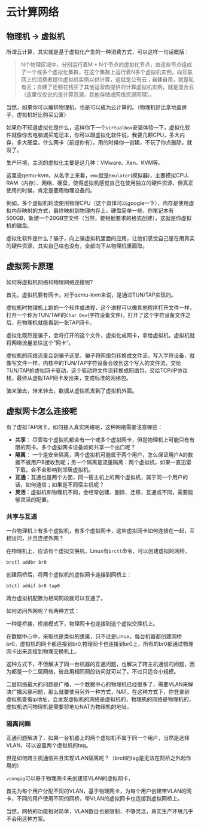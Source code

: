 # 云计算网络

## 物理机 -> 虚拟机

所谓云计算，其实就是基于虚拟化产生的一种消费方式，可以这样一句话概括：

> N个物理区域中，分别运行着M * N个节点的虚拟化节点，由这些节点组成了一个或多个虚拟化集群，在这个集群上运行着N多个虚拟机实例，向互联网上的消费者提供虚拟机实例以供计算，这就是公有云；自建自用，就是私有云；自建了还额花钱买了其他运营商提供的计算虚拟机实例，就是混合云（这里仅仅说的是计算资源，其他存储或网络资源同理）。

当然，如果你可以编排物理机，也是可以成为云计算的。（物理机好比拿地盖房子，虚拟机好比购买公寓）

如果你不知道虚拟化是什么，这样你下一个`virtualbox`安装体验一下，虚拟化软件就像你去电脑城买笔记本，你可以跟虚拟化软件说，我要几颗CPU，多大内存，多大硬盘，什么网卡（前提你有）。用的时候你一创建，不玩了你点删除，就没了。

生产环境，主流的虚拟化主要是这几种：VMware、Xen、KVM等。

这里说qemu-kvm，从名字上来看，`emu`就是`Emulator`(模拟器)，主要模拟CPU、RAM（内存）、网络、硬盘，使得虚拟机感觉自己在使用独立的硬件资源，但真正使用的时候，肯定是要用物理设备的。

例如，多个虚拟机轮流使用物理CPU（这个具体可以google一下），内存是使用虚拟内存映射的方式，最终映射到物理内存上。硬盘简单一些，你笔记本有500GB，新建一个20GB空文件（当然，要根据要求的格式创建），这就是你虚拟机的磁盘。

虚拟化软件是什么？骗子，向上骗虚拟机里面的应用，让他们感觉自己是在用真实的硬件资源，其实自己啥也没有，全部向下从物理机里面取。

## 虚拟网卡原理

如何将虚拟机网络和物理网络连接呢?

首先，虚拟机要有网卡，对于qemu-kvm来说，是通过TUN/TAP实现的。

虚拟机时物理机上跑的一个软件或进程，这个进程可以像其他程序打开文件一样，打开一个称为TUN/TAP的`Char Dev`(字符设备文件)。打开了这个字符设备文件之后，在物理机就能看到一张TAP网卡。

虚拟化既然是骗子，会将打开的这个文件，虚拟化成网卡，拿给虚拟机，虚拟机就将网络流量发往这个“网卡”。

虚拟机的网络流量会到骗子这里，骗子将网络包转换成文件流，写入字符设备，就像写文件一样，内核中的TUN/TAP字符设备会收到这个写入的文件流，交给TUN/TAP的虚拟网卡驱动，这个驱动将文件流转换成网络包，交给TCP/IP协议栈，最终从虚拟TAP网卡发出来，变成标准的网络包。

骗来骗去，转来转去，数据从虚拟机发到了虚拟机外面。

## 虚拟网卡怎么连接呢

有了虚拟TAP网卡。如何接入真实网络呢，这种网络需要注意哪些：

- **共享**： 尽管每个虚拟机都会有一个或多个虚拟网卡，但是物理机上可能只有有限的网卡。多个虚拟网卡设备如何共享一个出口呢？
- **隔离**： 一个是安全隔离，两个虚拟机可能属于两个用户，怎么保证用户A的数据不被用户B接收到呢；另一个隔离是流量隔离：两个虚拟机，如果一直迅雷下载，会不会影响到邻居虚拟机。
- **互通**：互通也是两个方面，同一宿主机上的两个虚拟机，属于同一个用户的话，如何通信；如果是不同宿主机呢？
- **灵活**：虚拟机和物理机不同，会经常创建、删除、迁移，互通或不同，需要能够灵活的配置。

### 共享与互通

一台物理机上有多个虚拟机，有多个虚拟网卡，这些虚拟网卡如何连接在一起，互相访问，并且连接外网？

在物理机上，应该有个虚拟交换机，Linux有`brctl`命令，可以创建虚拟的网桥，

```bash
brctl addbr br0
```

创建网桥后，将两个虚拟机的虚拟网卡连接到网桥上：

```bash
btctl addif br0 tap0
```

两台虚拟机配置为相同网段就可以互通了。

如何访问外网呢？有两种方式：

一种是桥接，桥接模式下，物理网卡也连接到这个虚拟交换机上。

在数据中心中，采取也是类似的隶属，只不过是Linux，每台机器都创建网桥br0，虚拟机的网卡都连接到br0,物理网卡也连接到br0上，所有的br0都通过物理网卡出来连接到物理交换机上。

这种方式下，不但解决了同一台机器的互通问题，也解决了跨主机通信的问题，因为都是一个二层网络，彼此用相同网段访问就可以了。不过只适合小规模。

二层网络最大的问题是广播，一个数据中心的物理机已经很多了，需要VLAN来解决广播风暴问题，那么就要使用另外一种方式，NAT。在这种方式下，你登录到虚拟机查看ip地址，会发现虚拟机的网络是虚拟机的，物理机的网络是物理机的，虚拟机访问物理机是需要将地址NAT为物理机的地址。

### 隔离问题

互通问题解决了，如果一台机器上的两个虚拟机不属于同一个用户，当然是选择VLAN，可以设置两个虚拟机的tag。

但是如何跨主机通信并且实现VLAN隔离呢？（brctl的tag是无法在网桥之外起作用的）

`vcongig`可以基于物理网卡来创建带VLAN的虚拟网卡，

首先为每个用户分配不同的VLAN，基于物理网卡，为每个用户创建带VLAN的网卡，不同的用户使用不同的网桥，带VLAN的虚拟网卡也连接到虚拟网桥上。

当然，网桥的功能相对简单，VLAN数目也是限制，不够灵活，真实生产环境几乎不会用这种方案。

